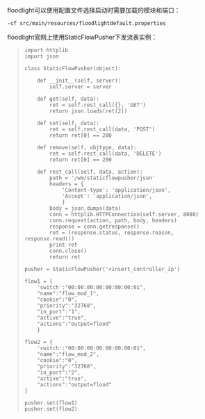 floodlight可以使用配置文件选择启动时需要加载的模块和端口：

    -cf src/main/resources/floodlightdefault.properties

floodlight官网上使用StaticFlowPusher下发流表实例：

>     import httplib
>     import json
>      
>     class StaticFlowPusher(object):
>  
>         def __init__(self, server):
>             self.server = server
>  
>         def get(self, data):
>             ret = self.rest_call({}, 'GET')
>             return json.loads(ret[2])
>  
>         def set(self, data):
>             ret = self.rest_call(data, 'POST')
>             return ret[0] == 200
>  
>         def remove(self, objtype, data):
>             ret = self.rest_call(data, 'DELETE')
>             return ret[0] == 200
>  
>         def rest_call(self, data, action):
>             path = '/wm/staticflowpusher/json'
>             headers = {
>                 'Content-type': 'application/json',
>                 'Accept': 'application/json',
>                 }
>             body = json.dumps(data)
>             conn = httplib.HTTPConnection(self.server, 8080)
>             conn.request(action, path, body, headers)
>             response = conn.getresponse()
>             ret = (response.status, response.reason, response.read())
>             print ret
>             conn.close()
>             return ret
>  
>     pusher = StaticFlowPusher('<insert_controller_ip')
>      
>     flow1 = {
>         'switch':"00:00:00:00:00:00:00:01",
>         "name":"flow_mod_1",
>         "cookie":"0",
>         "priority":"32768",
>         "in_port":"1",
>         "active":"true",
>         "actions":"output=flood"
>         }
>      
>     flow2 = {
>         'switch':"00:00:00:00:00:00:00:01",
>         "name":"flow_mod_2",
>         "cookie":"0",
>         "priority":"32768",
>         "in_port":"2",
>         "active":"true",
>         "actions":"output=flood"
>     }
>      
>     pusher.set(flow1)
>     pusher.set(flow2)